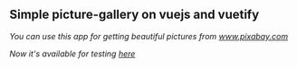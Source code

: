## Simple picture-gallery on vuejs and vuetify

*You can use this app for getting beautiful pictures from www.pixabay.com*  

*Now it's available for testing [here](http://test.yaltaphil.ru "here")*  
